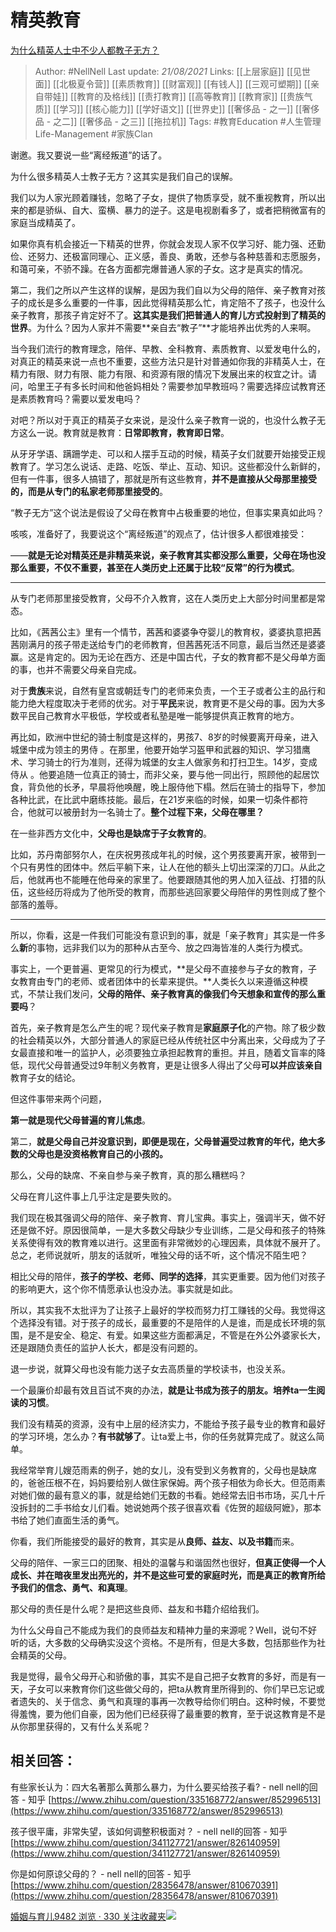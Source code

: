 # 精英教育
[为什么精英人士中不少人都教子无方？](https://www.zhihu.com/question/44390835/answer/868682899)


> Author: #NellNell 
Last update: *21/08/2021* 
Links: [[上层家庭]] [[见世面]] [[北极夏令营]] [[素质教育]] [[财富观]] [[有钱人]] [[三观可塑期]] [[亲自带娃]] [[教育的及格线]] [[责打教育]] [[高等教育]] [[教育家]] [[贵族气质]] [[学习]]  [[核心能力]] [[学好语文]] [[世界史]] [[奢侈品 - 之一]] [[奢侈品 - 之二]] [[奢侈品 - 之三]] [[拖拉机]] 
Tags: #教育Education  #人生管理Life-Management #家族Clan 

  

谢邀。我又要说一些“离经叛道”的话了。

为什么很多精英人士教子无方？这其实是我们自己的误解。

我们以为人家光顾着赚钱，忽略了子女，提供了物质享受，就不重视教育，所以出来的都是骄纵、自大、蛮横、暴力的逆子。这是电视剧看多了，或者把稍微富有的家庭当成精英了。

如果你真有机会接近一下精英的世界，你就会发现人家不仅学习好、能力强、还勤俭、还努力、还极富同理心、正义感，善良、勇敢，还参与各种慈善和志愿服务，和蔼可亲，不骄不躁。在各方面都完爆普通人家的子女。这才是真实的情况。

第二，我们之所以产生这样的误解，是因为我们自以为父母的陪伴、亲子教育对孩子的成长是多么重要的一件事，因此觉得精英那么忙，肯定陪不了孩子，也没什么亲子教育，那孩子肯定好不了。**这其实是我们把普通人的育儿方式投射到了精英的世界**。为什么？因为人家并不需要**亲自去“教子”**才能培养出优秀的人来啊。

当今我们流行的教育理念，陪伴、早教、全科教育、素质教育、以爱发电什么的，对真正的精英来说一点也不重要，这些方法只是针对普通如你我的非精英人士，在精力有限、财力有限、能力有限、和资源有限的情况下发展出来的权宜之计。请问，哈里王子有多长时间和他爸妈相处？需要参加早教班吗？需要选择应试教育还是素质教育吗？需要以爱发电吗？

对吧？所以对于真正的精英子女来说，是没什么亲子教育一说的，也没什么教子无方这么一说。教育就是教育：**日常即教育，教育即日常**。

从牙牙学语、蹒跚学走、可以和人摆手互动的时候，精英子女们就要开始接受正规教育了。学习怎么说话、走路、吃饭、举止、互动、知识。这些都没什么新鲜的，但有一件事，很多人搞错了，那就是所有这些教育，**并不是直接从父母那里接受的，而是从专门的私家老师那里接受的**。

“教子无方”这个说法是假设了父母在教育中占极重要的地位，但事实果真如此吗？

咳咳，准备好了，我要说这个“离经叛道”的观点了，估计很多人都很难接受：

——**就是无论对精英还是非精英来说，亲子教育其实都没那么重要，父母在场也没那么重要，不仅不重要，甚至在人类历史上还属于比较“反常”的行为模式**。

---

从专门老师那里接受教育，父母不介入教育，这在人类历史上大部分时间里都是常态。

比如，《茜茜公主》里有一个情节，茜茜和婆婆争夺婴儿的教育权，婆婆执意把茜茜刚满月的孩子带走送给专门的老师教育，但茜茜死活不同意，最后当然还是婆婆赢。这是肯定的。因为无论在西方、还是中国古代，子女的教育都不是父母单方面的事，也并不需要父母亲自完成。

对于**贵族**来说，自然有皇宫或朝廷专门的老师来负责，一个王子或者公主的品行和能力绝大程度取决于老师的优劣。对于**平民**来说，教育更不是父母的事。因为大多数平民自己教育水平极低，学校或者私塾是唯一能够提供真正教育的地方。

再比如，欧洲中世纪的骑士制度是这样的，男孩7、8岁的时候要离开母亲，进入城堡中成为领主的男侍 。在那里，他要开始学习盔甲和武器的知识、学习猎鹰术、学习骑士的行为准则，还得为城堡的女主人做家务和打扫卫生。14岁，变成侍从 。他要追随一位真正的骑士，而非父亲，要与他一同出行，照顾他的起居饮食，背负他的长矛，早晨将他唤醒，晚上服侍他下榻。然后在骑士的指导下，参加各种比武，在比武中磨练技能。最后，在21岁来临的时候，如果一切条件都符合，他就可以被册封为一名骑士了。**整个过程下来，父母在哪里？**

在一些非西方文化中，**父母也是缺席于子女教育的**。

比如，苏丹南部努尔人，在庆祝男孩成年礼的时候，这个男孩要离开家，被带到一个只有男性的团体中。然后平躺下来，让人在他的额头上切出深深的刀口。从此之后，他就再也不能睡在他母亲的家里了。他要跟随其他的男人加入征战、打猎的队伍，这些经历将成为了他所受的教育，而那些逃回家要父母陪伴的男性则成了整个部落的羞辱。

---

所以，你看，这是一件我们可能没有意识到的事，就是「亲子教育」其实是一件多么**新**的事物，远非我们以为的那种从古至今、放之四海皆准的人类行为模式。

事实上，一个更普遍、更常见的行为模式，**是父母不直接参与子女的教育，子女教育由专门的老师、或者团体中的长辈来提供。**人类长久以来遵循这种模式，不禁让我们发问，**父母的陪伴、亲子教育真的像我们今天想象和宣传的那么重要吗**？

首先，亲子教育是怎么产生的呢？现代亲子教育是**家庭原子化**的产物。除了极少数的社会精英以外，大部分普通人的家庭已经从传统社区中分离出来，父母成为了子女最直接和唯一的监护人，必须要独立承担起教育的重担。并且，随着文盲率的降低，现代父母普通受过9年制义务教育，更是让很多人得出了父母**可以并应该亲自**教育子女的结论。

但这件事带来两个问题，

**第一就是现代父母普遍的育儿焦虑**。

第二，**就是父母自己并没意识到，即便是现在，父母普遍受过教育的年代，绝大多数的父母也是没资格教育自己的小孩的。**

那么，父母的缺席、不亲自参与亲子教育，真的那么糟糕吗？

父母在育儿这件事上几乎注定是要失败的。

我们现在极其强调父母的陪伴、亲子教育、育儿宝典。事实上，强调半天，做不好还是做不好。原因很简单，一是大多数父母缺少专业训练，二是父母和孩子的特殊关系使得有效的教育难以进行。这里面有非常微妙的心理因素，具体就不展开了。总之，老师说就听，朋友的话就听，唯独父母的话不听，这个情况不陌生吧？

相比父母的陪伴，**孩子的学校、老师、同学的选择**，其实更重要。因为他们对孩子的影响更大，这个你不情愿承认也没办法。事实就是如此。

所以，其实我不太批评为了让孩子上最好的学校而努力打工赚钱的父母。我觉得这个选择没有错。对于孩子的成长，最重要的不是陪伴的人是谁，而是成长环境的氛围，是不是安全、稳定、有爱。如果这些方面都满足，不管是在外公外婆家长大，还是跟随负责任的监护人长大，都是没有问题的。

退一步说，就算父母也没有能力送子女去高质量的学校读书，也没关系。

一个最廉价却最有效且百试不爽的办法，**就是让书成为孩子的朋友。培养ta一生阅读的习惯**。

我们没有精英的资源，没有中上层的经济实力，不能给予孩子最专业的教育和最好的学习环境，怎么办？**有书就够了**。让ta爱上书，你的任务就算完成了。就这么简单。

我经常举育儿嫂范雨素的例子，她的女儿，没有受到义务教育的，父母也是缺席的，爸爸压根不在，妈妈要给别人做住家保姆。两个孩子相依为命长大。但范雨素对她们做的最有意义的事，就是给她们无数的书看。她经常去旧书市场，买几十斤没拆封的二手书给女儿们看。她说她两个孩子很喜欢看《佐贺的超级阿嬷》，那本书给了她们直面生活的勇气。

你看，我们所能接受的最好的教育，其实是从**良师、益友、以及书籍**而来。

父母的陪伴、一家三口的团聚、相处的温馨与和谐固然也很好，**但真正使得一个人成长、并在暗夜里发出亮光的，并不是这些可爱的家庭时光，而是真正的教育所给予我们的信念、勇气、和真理**。

那父母的责任是什么呢？是把这些良师、益友和书籍介绍给我们。

为什么父母自己不能成为我们的良师益友和精神力量的来源呢？Well，说句不好听的话，大多数的父母确实没这个资格。不是所有，但是大多数，包括那些作为社会精英的父母。

我是觉得，最令父母开心和骄傲的事，其实不是自己把子女教育的多好，而是有一天，子女可以来教育你们这些做父母的，把ta从教育里所得到的、你们早已忘记或者遗失的、关于信念、勇气和真理的事再一次教导给你们明白。这种时候，不要觉得羞愧，要为他们自豪，因为他们已经获得了最重要的教育，至于说这教育是不是从你那里获得的，又有什么关系呢？

## 相关回答：

有些家长认为：四大名著那么黄那么暴力，为什么要买给孩子看? - nell nell的回答 - 知乎 [https://www.zhihu.com/question/335168772/answer/852996513](https://www.zhihu.com/question/335168772/answer/852996513)

孩子很平庸，非常失望，该如何调整积极面对？ - nell nell的回答 - 知乎 [https://www.zhihu.com/question/341127721/answer/826140959](https://www.zhihu.com/question/341127721/answer/826140959)

你是如何原谅父母的？ - nell nell的回答 - 知乎 [https://www.zhihu.com/question/28356478/answer/810670391](https://www.zhihu.com/question/28356478/answer/810670391)

[婚姻与育儿9482 浏览 · 330 关注收藏夹![](https://pic2.zhimg.com/80/v2-b2918ef3f9c19572ba524ac59316a917_1440w.png)](https://www.zhihu.com/collection/392286798)